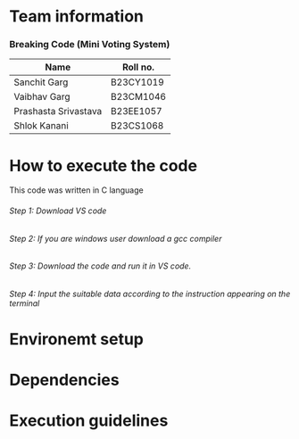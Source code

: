 # Team information 
###  Breaking Code (Mini Voting System)
|Name|Roll no.|
|-------|-------|
|Sanchit Garg|B23CY1019|
|Vaibhav Garg|B23CM1046|
|Prashasta Srivastava|B23EE1057|
|Shlok Kanani|B23CS1068|
# How to execute the code 
This code was written in C language
###### Step 1: Download VS code
###### Step 2: If you are windows user download a gcc compiler
###### Step 3: Download the code and run it in VS code.
###### Step 4: Input the suitable data according to the instruction appearing on the terminal
# Environemt setup

# Dependencies

# Execution guidelines
